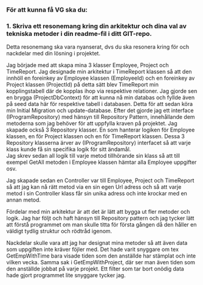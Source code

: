   
### För att kunna få VG ska du:
### 1. Skriva ett resonemang kring din arkitektur och dina val av tekniska metoder i din readme-fil i ditt GIT-repo.
   Detta resonemang ska vara nyanserat, dvs du ska resonera kring för och nackdelar med din lösning i projektet.


Jag började med att skapa mina 3 klasser Employee, Project och TimeReport. Jag designade min arkitektur i TimeReport klassen så att den innhöll en foreinkey av Employee klassen (EmployeeId) och en foreinkey av Project klassen (ProjectId) på detta sätt blev TimeReport min kopplingstabell där de kopplas ihop via respektive relationer.
Jag gjorde sen en brygga (ProjectDbContext) för att kunna nå min databas och fyllde även på seed data här för respektive tabell i databasen. Detta för att sedan köra min Initial Migration och update-database.
Efter det gjorde jag ett interface (IProgramRepository<T>) med hänsyn till Repository Pattern, innehållande dem metoderna som jag behöver för att uppfylla kraven på projektet.
Jag skapade också 3 Repository klasser. En som hanterar logiken för Employee klassen, en för Project klassen och en för TimeReport klassen. Dessa 3 Repository klasserna ärver av (IProgramRepository<T>) interfacet så att varje klass kunde få sin specifika logik för sitt ändamål.  
Jag skrev sedan all logik till varje metod tillhörande sin klass så att till exempel GetAll metoden i Employee klassen hämtar alla Employee uppgifter osv.
   
Jag skapade sedan en Controller var till Employee, Project och TimeReport så att jag kan nå rätt metod via en sin egen Url adress och så att varje metod i sin Controller klass får sin unika adress och inte krockar med en annan metod.
   
Fördelar med min arkitektur är att det är lätt att bygga ut fler metoder och logik. Jag har följt och haft hänsyn till Repository pattern och jag tycker lätt att förstå programmet om man skulle titta för första gången då den håller en väldigt tydlig struktur och rödtråd igenom.

Nackdelar skulle vara att jag har designat mina metoder så att även data som uppgiften inte kräver föjler med. Det hade varit snyggare om tex GetEmpWithTime bara visade tiden som den anställde har stämplat och inte vilken vecka. Samma sak i GetEmpWithProject, där ser man även tiden som den anställde jobbat på varje projekt. Ett filter som tar bort onödig data hade gjort programmet lite snyggare tycker jag.

